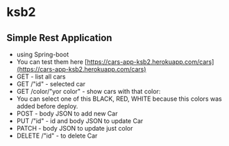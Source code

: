 # ksb2
## Simple Rest Application
* using Spring-boot
* You can test them here [https://cars-app-ksb2.herokuapp.com/cars](https://cars-app-ksb2.herokuapp.com/cars)
* GET - list all cars
* GET /"id" - selected car
* GET /color/"yor color" - show cars with that color:
* You can select one of this BLACK, RED, WHITE because this colors was added before deploy.
* POST - body JSON to add new Car
* PUT /"id" - id and body JSON to update Car
* PATCH - body JSON to update just color
* DELETE /"id" - to delete Car
